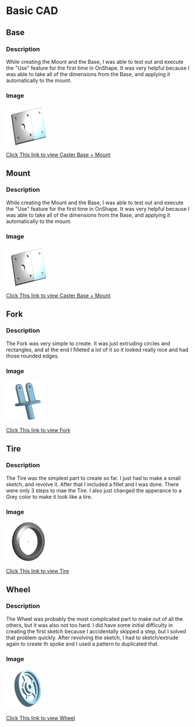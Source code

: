 # Basic CAD


## Base

### Description

While creating the Mount and the Base, I was able to test out and execute the "Use" feature for the first time in OnShape. It was very helpful because I was able to take all of the dimensions from the Base, and applying it automatically to the mount.

### Image

<img src="Caster-Images/Base-Mount.png" alt="Base-Mount" width="110" height="110">

[Click This link to view Caster Base + Mount](https://cvilleschools.onshape.com/documents/30f599c68d1a623d378a571f/w/de6902057127ae29103d8afc/e/022da94a1ce20d239f99b214)

## Mount

### Description

While creating the Mount and the Base, I was able to test out and execute the "Use" feature for the first time in OnShape. It was very helpful because I was able to take all of the dimensions from the Base, and applying it automatically to the mount.

### Image

<img src="Caster-Images/Base-Mount.png" alt="Base-Mount" width="110" height="110">

[Click This link to view Caster Base + Mount](https://cvilleschools.onshape.com/documents/30f599c68d1a623d378a571f/w/de6902057127ae29103d8afc/e/022da94a1ce20d239f99b214)

## Fork

### Description

The Fork was very simple to create. It was just extruding circles and rectangles, and at the end I filleted a lot of it so it looked really nice and had those rounded edges.

### Image

<img src="Caster-Images/Fork.png" alt="Fork" width="110" height="110">

[Click This link to view Fork](https://cvilleschools.onshape.com/documents/30f599c68d1a623d378a571f/w/de6902057127ae29103d8afc/e/2ca0eab6df75f58b86dc4f2d)

## Tire

### Description

The Tire was the simplest part to create so far. I just had to make a small sketch, and revolve it. After that I included a fillet and I was done. There were only 3 steps to mae the Tire. I also just changed the apperance to a Grey color to make it look like a tire.

### Image

<img src="Caster-Images/Tire.png" alt="Tire" width="110" height="110">

[Click This link to view Tire](https://cvilleschools.onshape.com/documents/30f599c68d1a623d378a571f/w/de6902057127ae29103d8afc/e/ed003e8ebd534ca374608d4f)

## Wheel

### Description

The Wheel was probably the most complicated part to make out of all the others, but it was also not too hard. I did have some initial difficulty in creating the first sketch because I accidentally skipped a step, but I solved that problem quickly. After revolving the sketch, I had to sketch/extrude again to create th spoke and I used a pattern to duplicated that.

### Image

<img src="Caster-Images/Wheel.png" alt="Wheel" width="110" height="110">

[Click This link to view Wheel](https://cvilleschools.onshape.com/documents/30f599c68d1a623d378a571f/w/de6902057127ae29103d8afc/e/7533e7b0779816ec0754e851)
